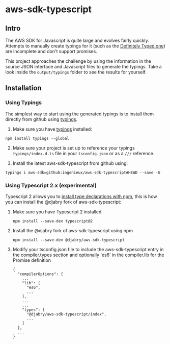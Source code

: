 # aws-sdk-typescript

## Intro

The AWS SDK for Javascript is quite large and evolves fairly quickly. Attempts to manually create typings for it (such as the [Definitely Typed one](https://github.com/DefinitelyTyped/DefinitelyTyped/tree/master/aws-sdk)) are incomplete and don't support promises.
 
This project approaches the challenge by using the information in the source JSON interface and Javascript files to generate the typings. Take a look inside the ```output/typings``` folder to see the results for yourself.

## Installation

### Using Typings

The simplest way to start using the generated typings is to install them directly from github using [typings](https://github.com/typings/typings).

1. Make sure you have [typings](https://github.com/typings/typings) installed: 
  ```
  npm install typings --global
  ```

2. Make sure your project is set up to reference your typings `typings/index.d.ts` file in your `tsconfig.json` or as a `///` reference.

3. Install the latest aws-sdk-typescript from github using: 
  ```
  typings i aws-sdk=github:ingenieux/aws-sdk-typescript#HEAD --save -G
  ```
  
### Using Typescript 2.x (experimental)

Typescript 2 allows you to [install type declarations with npm](https://blogs.msdn.microsoft.com/typescript/2016/06/15/the-future-of-declaration-files/), this is how you can install the @djabry fork of aws-sdk-typescript:

1. Make sure you have Typescript 2 installed

    ```
    npm install --save-dev typescript@2
    ```


2. Install the @djabry fork of aws-sdk-typescript using npm

    ```
    npm install --save-dev @djabry/aws-sdk-typescript
    ```
    
3. Modify your tsconfig.json file to include the aws-sdk-typescript entry in the compiler.types section and optionally 'es6' in the compiler.lib for the Promise definition

    ```
    {
      "compilerOptions": {
        ...
        "lib": [
          "es6",
          ...
        ],
        ...
        ...
        "types": [
          "@djabry/aws-sdk-typescript/index",
          ...
        ]
      },
      ...
    }
    ```







